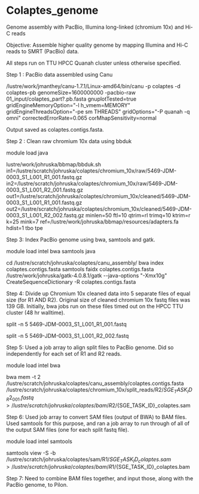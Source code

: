 # Colaptes_genome
Genome assembly with PacBio, Illumina long-linked (chromium 10x) and Hi-C reads 

Objective: Assemble higher quality genome by mapping Illumina and Hi-C reads to SMRT (PacBio) data. 

All steps run on TTU HPCC Quanah cluster unless otherwise specified. 

Step 1 : PacBio data assembled using Canu

/lustre/work/jmanthey/canu-1.7.1/Linux-amd64/bin/canu -p colaptes -d colaptes-pb genomeSize=1600000000 -pacbio-raw 01_input/colaptes_part?.pb.fasta gnuplotTested=true gridEngineMemoryOption="-l h_vmem=MEMORY" gridEngineThreadsOption="-pe sm THREADS" gridOptions="-P quanah -q omni" correctedErrorRate=0.065 corMhapSensitivity=normal
 
Output saved as colaptes.contigs.fasta.

Step 2 : Clean raw chromium 10x data using bbduk

module load java

lustre/work/johruska/bbmap/bbduk.sh in1=/lustre/scratch/johruska/colaptes/chromium_10x/raw/5469-JDM-0003_S1_L001_R1_001.fastq.gz in2=/lustre/scratch/johruska/colaptes/chromium_10x/raw/5469-JDM-0003_S1_L001_R2_001.fastq.gz out1=/lustre/scratch/johruska/colaptes/chromium_10x/cleaned/5469-JDM-0003_S1_L001_R1_001.fastq.gz out2=/lustre/scratch/johruska/colaptes/chromium_10x/cleaned/5469-JDM-0003_S1_L001_R2_002.fastq.gz minlen=50 ftl=10 qtrim=rl trimq=10 ktrim=r k=25 mink=7 ref=/lustre/work/johruska/bbmap/resources/adapters.fa hdist=1 tbo tpe

Step 3: Index PacBio genome using bwa, samtools and gatk.  

module load intel bwa samtools java

cd /lustre/scratch/johruska/colaptes/canu_assembly/
bwa index colaptes.contigs.fasta
samtools faidx colaptes.contigs.fasta
/lustre/work/johruska/gatk-4.0.8.1/gatk --java-options "-Xmx10g" CreateSequenceDictionary -R colaptes.contigs.fasta

Step 4: Divide up Chromium 10x cleaned data into 5 separate files of equal size (for R1 AND R2). Original size of cleaned chromium 10x fastq files was 139 GB. Initially, bwa jobs run on these files timed out on the HPCC TTU cluster (48 hr walltime). 

split -n 5 5469-JDM-0003_S1_L001_R1_001.fastq

split -n 5 5469-JDM-0003_S1_L001_R2_002.fastq

Step 5: Used a job array to align split files to PacBio genome. Did so independently for each set of R1 and R2 reads. 

module load intel bwa

bwa mem -t 2 /lustre/scratch/johruska/colaptes/canu_assembly/colaptes.contigs.fasta /lustre/scratch/johruska/colaptes/chromium_10x/split_reads/R2/${SGE_TASK_ID}_R2_001.fastq > /lustre/scratch/johruska/colaptes/bam/R2/${SGE_TASK_ID}_colaptes.sam

Step 6: Used job array to convert SAM files (output of BWA) to BAM files. Used samtools for this purpose, and ran a job array to run through of all of the output SAM files (one for each split fastq file). 

module load intel samtools

samtools view  -S -b /lustre/scratch/johruska/colaptes/sam/R1/${SGE_TASK_ID}_colaptes.sam > /lustre/scratch/johruska/colaptes/bam/R1/${SGE_TASK_ID}_colaptes.bam

Step 7: Need to combine BAM files together, and input those, along with the PacBio genome, to Pilon. 





